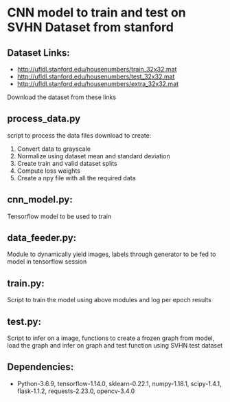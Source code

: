 # CNN model to train and test on SVHN Dataset from stanford

## Dataset Links:

- http://ufldl.stanford.edu/housenumbers/train_32x32.mat
- http://ufldl.stanford.edu/housenumbers/test_32x32.mat
- http://ufldl.stanford.edu/housenumbers/extra_32x32.mat
	
Download the dataset from these links 

## process_data.py 
script to process the data files download to create:
1. Convert data to grayscale
2. Normalize using dataset mean and standard deviation
3. Create train and valid dataset splits
4. Compute loss weights
5. Create a npy file with all the required data

## cnn_model.py:
Tensorflow model to be used to train

## data_feeder.py:
Module to dynamically yield images, labels through generator to be fed to model in tensorflow session

## train.py:
Script to train the model using above modules and log per epoch results

## test.py:	
Script to infer on a image, functions to create a frozen graph from model, load the graph and infer on graph and test function using SVHN test dataset
	
## Dependencies:
- Python-3.6.9, tensorflow-1.14.0, sklearn-0.22.1, numpy-1.18.1, scipy-1.4.1, flask-1.1.2, requests-2.23.0, opencv-3.4.0
